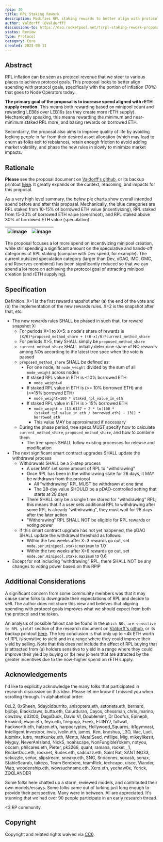 ```yaml
---
rpip: 30
title: RPL Staking Rework
description: Modifies RPL staking rewards to better align with protocol goals
author: Valdorff (@Valdorff)
discussions-to: https://dao.rocketpool.net/t/rpl-staking-rework-proposal/2090
status: Review
type: Protocol
category: Core
created: 2023-08-11
---
```


## Abstract
RPL inflation can be seen as protocol revenue that we steer to various places to achieve protocol
goals. This proposal looks to better align spending with protocol goals, specifically with the
portion of inflation (70%) that goes to Node Operators today.

**The primary goal of the proposal is to increase spend aligned with rETH supply creation.** This
means both rewarding based on minipool count and rewarding LEB8s over LEB16s (as they create more
rETH supply). Mechanically speaking, this means rewarding the minimum and near-minimum staked RPL
more, and basing rewards on borrowed ETH.

Secondarily, the proposal also aims to improve quality of life by avoiding locking people in far
from their desired asset allocation (which may lead to churn as folks exit to rebalance), retain
enough friction to avoid adding market volatility, and phase the new rules in slowly to minimize
market impacts.

## Rationale
**Please** see the proposal document on
[Valdorff's github](https://github.com/Valdorff/rp-thoughts/tree/main/rpl_staking), or its backup
printout [here](../assets/rpip-draft/rpl_staking_readme.pdf). It greatly expands on the context, 
reasoning, and impacts for this proposal.

As a very high level summary, the below pie charts show overall intended spend before and after this
proposal. Mechanically, the blue categories are RPL staked from 10-15% of borrowed ETH value
(incentivizing), RPL staked from 15-30% of borrowed ETH value (overshoot), and RPL staked above 30%
of borrowed ETH value (speculation).

| ![image](../assets/rpip-draft/overall_spend_pie_curr.png) | ![image](../assets/rpip-draft/overall_spend_pie_prop.png) |
|:---------------------------------------------------------:|:-------------------------------------:|

The proposal focuses a lot more spend on incentivizing minipool creation, while still spending a
significant amount on the speculative and hands-off categories of RPL staking (compare with Dev
spend, for example). The current outsized speculation category (larger than Dev, oDAO, IMC, GMC,
and Reserves combined) has been significantly reduced so that we can spend a lot more on achieving
the protocol goal of attracting minipool creation (and rETH supplying).

## Specification

Definition: X=1 is the first reward snapshot after (a) the end of the vote and (b) the
implementation of the new rewards rules. X=2 is the snapshot after that, etc.

- The new rewards rules SHALL be phased in such that, for reward snapshot X:
  - For periods X=1 to X=5: a node's share of rewards is
    `(X/6)*proposed_method_share + ((6-x)/6)*current_method_share`
  - For periods X>5, they SHALL  simply be `proposed_method_share`
  - `current_method_share` SHALL initially determine share of NO rewards among NOs according to the
    latest tree spec when the vote is passed
  - `proposed_method_share` SHALL be defined as:
    - For one node, its `node_weight` divided by the sum of all `node_weight` across nodes
    - If staked RPL value in ETH is <10% borrowed ETH
      - `node_weight=0`
    - If staked RPL value in ETH is (>= 10% borrowed ETH) and (<=15% borrowed ETH)
      - `node_weight=100 * staked_rpl_value_in_eth`
    - If staked RPL value in ETH is > 15% borrowed ETH
      - `node_weight = (13.6137 + 2 * ln(100 * (staked_rpl_value_in_eth / borrowed_eth) - 13)) * borrowed_eth`
      - This value MAY be approximated if necessary
  - During the phase period, tree specs MUST specify how to calculate `current_method_share`,
    `proposed_method_share`, and how to combine them
    - The tree specs SHALL follow existing processes for release and modification
- The next significant smart contract upgrades SHALL update the withdrawal process
  - Withdrawals SHALL be a 2-step process
    - A user MAY set some amount of RPL to "withdrawing"
    - Once RPL has been in the withdrawing state for 28 days, it MAY be withdrawn from the protocol
      - All "withdrawing" RPL MUST be withdrawn at one time
      - The 28-day value SHOULD be a pDAO-controlled setting that starts at 28 days
    - There SHALL only be a single time stored for "withdrawing" RPL; this means that if a user sets
      additional RPL to withdrawing after some RPL is already "withdrawing", they must wait for 28
      days after the later action
    - "Withdrawing" RPL SHALL NOT be eligible for RPL rewards or voting power
  - If this smart contract upgrade has not yet happened, the pDAO SHALL update the withdrawal
    threshold as follows:
    - Within the two weeks after X=3 rewards go out, set `node.per.minipool.stake.maximum` to 1.0
    - Within the two weeks after X=6 rewards go out, set `node.per.minipool.stake.maximum` to 0.6
- Except for not including "withdrawing" RPL, there SHALL NOT be any changes to voting power based
  on this RPIP

## Additional Considerations
A significant concern from some community members was that it may cause some folks to downgrade
their expectations of RPL and decide to sell. The author does not share this view and believes that
aligning spending with protocol goals improves what we should expect from both the protocol and the
token.

An analysis of possible fallout can be found in the `Which NOs are sensitive to RPL yield?` section
of the research document on
[Valdorff's github](https://github.com/Valdorff/rp-thoughts/blob/main/rpl_staking/research.md), or
its backup printout [here](../assets/rpip-draft/rpl_staking_research.pdf). The key conclusion is
that only up to ~4k ETH worth of RPL is sensitive to yield and in a range where they could improve
their yield by selling. Note that this does _not_ include the effect of RPL buying that is attracted
from (a) holders sensitive to yield in a range where they could improve their yield by buying or (b)
new joiners that are attracted by the greater incentives due to the now-higher spend on rETH supply.

## Acknowledgements
I'd like to explicitly acknowledge the many folks that participated in research discussion on this
idea. Please let me know if I missed you when scrolling through. In alphabetical order:

0xL2, 0xSheen, 5dayoldburrito, anisoptera.eth, astoneta.eth, bernard, bjobjo, Blackclaws, butta.eth,
Calurduran, Cayos, chessman, chris_marino, cowzow, d33t00, DagoDuck, David VI, Doublemint,
Dr Doofus, Epineph, Erowind, ewan.eth, feyo.eth, firegogo, Freek, FUINY7, fullwall, hackworth.eth,
halzen.eth, harpocryptes, Hollywood_Squares, ib1gymnast, Intelligent Investoor, invis, ivelin.eth,
james, Ken, knoshua, L3O, lilac, Ludi, luominx, lutro, mattkunke.eth, Ments, MetalSeed, mfilipe,
Mig, mikeylikesit, Myguy, NeverAnIsland, NickS, noahscape, NonFungibleYokem, notyou, occam,
philcares.eth, Pieter, pk3268, quant, ramana, rocket__1, RocketDoc.eth, rocknet, Rudes.eth,
sadcuzz.eth, Saint Rat, SANTINO33, sckuzzle, señor, slipstream, sneaky.eth, SNG, Snocones, socash,
sonax, StableScarab, takezo, Team Berebere, teamRick, techcapo, uisce, Wander, Waq, woodenship.eth,
wowsuchname.eth, Xero.eth, yeehaw0x, Yorick, ZQQLANDER

Some folks here chatted up a storm, reviewed models, and contributed their own models/essays. Some
folks came out of lurking just long enough to provide their perspective. Many were in between. All
are appreciated. It's stunning that we had over 90 people participate in an early research thread.

<3 RP community.

## Copyright

Copyright and related rights waived via [CC0](https://creativecommons.org/publicdomain/zero/1.0/).
